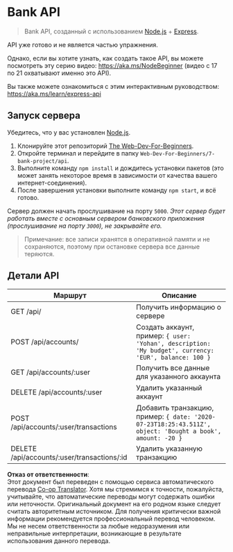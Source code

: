 <!--
CO_OP_TRANSLATOR_METADATA:
{
  "original_hash": "9884f8c8a61cf56214450f8b16a094ce",
  "translation_date": "2025-08-26T00:03:54+00:00",
  "source_file": "7-bank-project/api/README.md",
  "language_code": "ru"
}
-->
# Bank API

> Bank API, созданный с использованием [Node.js](https://nodejs.org) + [Express](https://expressjs.com/).

API уже готово и не является частью упражнения.

Однако, если вы хотите узнать, как создать такое API, вы можете посмотреть эту серию видео: https://aka.ms/NodeBeginner (видео с 17 по 21 охватывают именно это API).

Вы также можете ознакомиться с этим интерактивным руководством: https://aka.ms/learn/express-api

## Запуск сервера

Убедитесь, что у вас установлен [Node.js](https://nodejs.org).

1. Клонируйте этот репозиторий [The Web-Dev-For-Beginners](https://github.com/microsoft/Web-Dev-For-Beginners).
2. Откройте терминал и перейдите в папку `Web-Dev-For-Beginners/7-bank-project/api`.
3. Выполните команду `npm install` и дождитесь установки пакетов (это может занять некоторое время в зависимости от качества вашего интернет-соединения).
4. После завершения установки выполните команду `npm start`, и всё готово.

Сервер должен начать прослушивание на порту `5000`.
*Этот сервер будет работать вместе с основным сервером банковского приложения (прослушивание на порту `3000`), не закрывайте его.*

> Примечание: все записи хранятся в оперативной памяти и не сохраняются, поэтому при остановке сервера все данные теряются.

## Детали API

Маршрут                                     | Описание
--------------------------------------------|------------------------------------
GET    /api/                                | Получить информацию о сервере
POST   /api/accounts/                       | Создать аккаунт, пример: `{ user: 'Yohan', description: 'My budget', currency: 'EUR', balance: 100 }`
GET    /api/accounts/:user                  | Получить все данные для указанного аккаунта
DELETE /api/accounts/:user                  | Удалить указанный аккаунт
POST   /api/accounts/:user/transactions     | Добавить транзакцию, пример: `{ date: '2020-07-23T18:25:43.511Z', object: 'Bought a book', amount: -20 }`
DELETE /api/accounts/:user/transactions/:id | Удалить указанную транзакцию

**Отказ от ответственности**:  
Этот документ был переведен с помощью сервиса автоматического перевода [Co-op Translator](https://github.com/Azure/co-op-translator). Хотя мы стремимся к точности, пожалуйста, учитывайте, что автоматические переводы могут содержать ошибки или неточности. Оригинальный документ на его родном языке следует считать авторитетным источником. Для получения критически важной информации рекомендуется профессиональный перевод человеком. Мы не несем ответственности за любые недоразумения или неправильные интерпретации, возникающие в результате использования данного перевода.